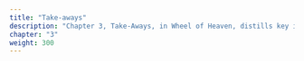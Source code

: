 ```yaml
---
title: "Take-aways"
description: "Chapter 3, Take-Aways, in Wheel of Heaven, distills key insights from the exploration of Earth's life being engineered by the Elohim. It revisits significant themes: the concept of intelligent design by extraterrestrials versus random evolution, the integration of various religious beliefs under this hypothesis, and the transformative shift in human consciousness recognizing extraterrestrial influences. This chapter encapsulates the broader implications of such revelations on human history, development, and our understanding of the universe."
chapter: "3"
weight: 300
---
```


